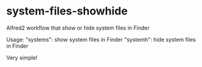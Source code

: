 system-files-showhide
=====================

Alfred2 workflow that show or hide system files in Finder

Usage:
    "systems": show system files in Finder
    "systemh": hide system files in Finder
    
Very simple!
